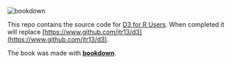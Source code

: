 ![bookdown](https://github.com/jtr13/d3book/workflows/bookdown/badge.svg)

This repo contains the source code for [D3 for R Users](https://jtr13.github.io/d3book). When completed it will replace [https://www.github.com/jtr13/d3](https://www.github.com/jtr13/d3).


The book was made with [**bookdown**](https://bookdown.org/).
